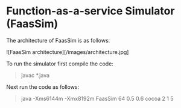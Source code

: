 # Function-as-a-service Simulator (FaasSim)

The architecture of FaasSim is as follows:

![FaasSim architecture][/images/architecture.jpg]

To run the simulator first compile the code:

> javac *.java

Next run the code as follows:

> java -Xms6144m -Xmx8192m FaasSim 64 0.5 0.6 cocoa 2 1 5
